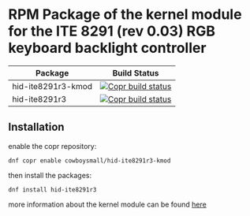 # RPM Package of the kernel module for the ITE 8291 (rev 0.03) RGB keyboard backlight controller


| Package                 | Build Status                                                                                                                                                                                                                                                     |
| ----------------------- | ---------------------------------------------------------------------------------------------------------------------------------------------------------------------------------------------------------------------------------------------------------------- |
| hid-ite8291r3-kmod      | [![Copr build status](https://copr.fedorainfracloud.org/coprs/cowboysmall/hid-ite8291r3-kmod/package/hid-ite8291r3-kmod/status_image/last_build.png)](https://copr.fedorainfracloud.org/coprs/cowboysmall/hid-ite8291r3-kmod/package/hid-ite8291r3-kmod/)        |
| hid-ite8291r3           | [![Copr build status](https://copr.fedorainfracloud.org/coprs/cowboysmall/hid-ite8291r3-kmod/package/hid-ite8291r3/status_image/last_build.png)](https://copr.fedorainfracloud.org/coprs/cowboysmall/hid-ite8291r3-kmod/package/hid-ite8291r3/)                  |



## Installation

enable the copr repository:

```
dnf copr enable cowboysmall/hid-ite8291r3-kmod 
```

then install the packages:

```
dnf install hid-ite8291r3 
```

more information about the kernel module can be found [here](https://github.com/pobrn/hid-ite8291r3)

